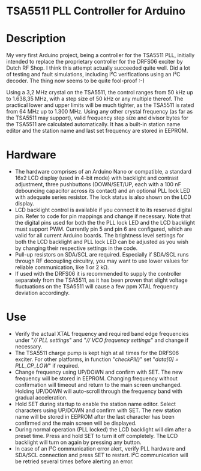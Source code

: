 # TSA5511 PLL Controller for Arduino

# Description
My very first Arduino project, being a controller for the TSA5511 PLL, initially intended to replace the proprietary controller for the DRFS06 exciter by Dutch RF Shop.
I think this attempt actually succeeded quite well. Did a lot of testing and fault simulations, including I²C verifications using an I²C decoder. The thing now seems to be quite fool-proof :-)

Using a 3,2 MHz crystal on the TSA5511, the control ranges from 50 kHz up to 1.638,35 MHz, with a step size of 50 kHz or any multiple thereof.
The practical lower and upper limits will be much tighter, as the TSA5511 is rated from 64 MHz up to 1.300 MHz.
Using any other crystal frequency (as far as the TSA5511 may support), valid frequency step size and divisor bytes for the TSA5511 are calculated automatically.
It has a built-in station name editor and the station name and last set frequency are stored in EEPROM.

# Hardware
- The hardware comprises of an Arduino Nano or compatible, a standard 16x2 LCD display (used in 4-bit mode) with backlight and contrast adjustment, three pushbuttons (DOWN/SET/UP, each with a 100 nF debouncing capacitor across its contact) and an optional PLL lock LED with adequate series resistor. The lock status is also shown on the LCD display.
- LCD backlight control is available if you connect it to its reserved digital pin. Refer to code for pin mappings and change if necessary. Note that the digital pins used for both the the PLL lock LED and the LCD backlight must support PWM. Currently pin 5 and pin 6 are configured, which are valid for all current Arduino boards. The brightness level settings for both the LCD backlight and PLL lock LED can be adjusted as you wish by changing their respective settings in the code.
- Pull-up resistors on SDA/SCL are required. Especially if SDA/SCL runs through RF decoupling circuitry, you may want to use lower values for reliable communication, like 1 or 2 kΩ.
- If used with the DRFS06 it is recommended to supply the controller separately from the TSA5511, as it has been proven that slight voltage fluctuations on the TSA5511 will cause a few ppm XTAL frequency deviation accordingly.

# Use
- Verify the actual XTAL frequency and required band edge frequencies under "_// PLL settings_" and "_// VCO frequency settings_" and change if necessary.
- The TSA5511 charge pump is kept high at all times for the DRFS06 exciter. For other platforms, in function "_checkPll()_" set "_data[0] = PLL_CP_LOW_" if required.
- Change frequency using UP/DOWN and confirm with SET. The new frequency will be stored in EEPROM. Changing frequency without confirmation will timeout and return to the main screen unchanged. Holding UP/DOWN will auto-scroll through the frequency band with gradual acceleration. 
- Hold SET during startup to enable the station name editor. Select characters using UP/DOWN and confirm with SET. The new station name will be stored in EEPROM after the last character has been confirmed and the main screen will be displayed.
- During normal operation (PLL locked) the LCD backlight will dim after a preset time. Press and hold SET to turn it off completely. The LCD backlight will turn on again by pressing any button.
- In case of an I²C communication error alert, verify PLL hardware and SDA/SCL connection and press SET to restart. I²C communication will be retried several times before alerting an error.
